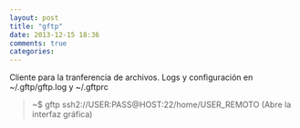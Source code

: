 ```yaml
---
layout: post
title: "gftp"
date: 2013-12-15 18:36
comments: true
categories: 
---
```

Cliente para  la tranferencia de archivos. Logs y configuración en ~/.gftp/gftp.log y ~/.gftprc

>~$ gftp ssh2://USER:PASS@HOST:22/home/USER_REMOTO (Abre la interfaz gráfica)

